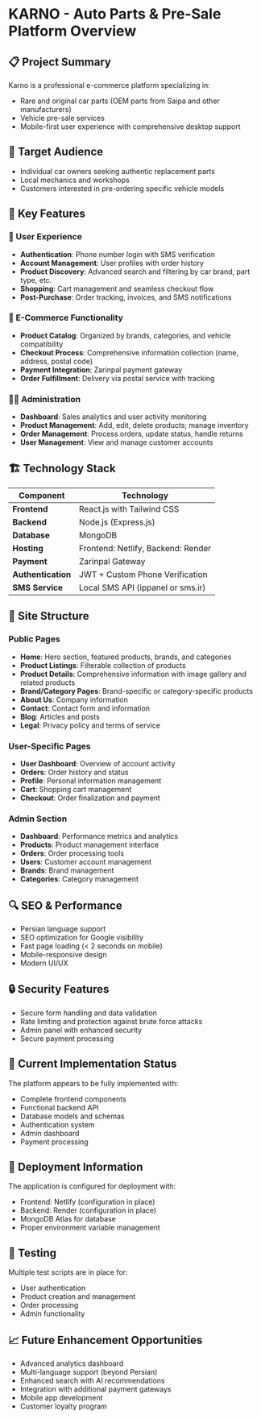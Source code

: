 # KARNO - Auto Parts & Pre-Sale Platform Overview

## 📋 Project Summary

Karno is a professional e-commerce platform specializing in:
- Rare and original car parts (OEM parts from Saipa and other manufacturers)
- Vehicle pre-sale services
- Mobile-first user experience with comprehensive desktop support

## 🎯 Target Audience

- Individual car owners seeking authentic replacement parts
- Local mechanics and workshops
- Customers interested in pre-ordering specific vehicle models

## 🔑 Key Features

### 👤 User Experience
- **Authentication**: Phone number login with SMS verification
- **Account Management**: User profiles with order history
- **Product Discovery**: Advanced search and filtering by car brand, part type, etc.
- **Shopping**: Cart management and seamless checkout flow
- **Post-Purchase**: Order tracking, invoices, and SMS notifications

### 🛒 E-Commerce Functionality
- **Product Catalog**: Organized by brands, categories, and vehicle compatibility
- **Checkout Process**: Comprehensive information collection (name, address, postal code)
- **Payment Integration**: Zarinpal payment gateway
- **Order Fulfillment**: Delivery via postal service with tracking

### 👨‍💼 Administration
- **Dashboard**: Sales analytics and user activity monitoring
- **Product Management**: Add, edit, delete products; manage inventory
- **Order Management**: Process orders, update status, handle returns
- **User Management**: View and manage customer accounts

## 🏗️ Technology Stack

| Component | Technology |
|-----------|------------|
| **Frontend** | React.js with Tailwind CSS |
| **Backend** | Node.js (Express.js) |
| **Database** | MongoDB |
| **Hosting** | Frontend: Netlify, Backend: Render |
| **Payment** | Zarinpal Gateway |
| **Authentication** | JWT + Custom Phone Verification |
| **SMS Service** | Local SMS API (ippanel or sms.ir) |

## 📱 Site Structure

### Public Pages
- **Home**: Hero section, featured products, brands, and categories
- **Product Listings**: Filterable collection of products
- **Product Details**: Comprehensive information with image gallery and related products
- **Brand/Category Pages**: Brand-specific or category-specific products
- **About Us**: Company information
- **Contact**: Contact form and information
- **Blog**: Articles and posts
- **Legal**: Privacy policy and terms of service

### User-Specific Pages
- **User Dashboard**: Overview of account activity
- **Orders**: Order history and status
- **Profile**: Personal information management
- **Cart**: Shopping cart management
- **Checkout**: Order finalization and payment

### Admin Section
- **Dashboard**: Performance metrics and analytics
- **Products**: Product management interface
- **Orders**: Order processing tools
- **Users**: Customer account management
- **Brands**: Brand management
- **Categories**: Category management

## 🔍 SEO & Performance

- Persian language support
- SEO optimization for Google visibility
- Fast page loading (< 2 seconds on mobile)
- Mobile-responsive design
- Modern UI/UX

## 🔒 Security Features

- Secure form handling and data validation
- Rate limiting and protection against brute force attacks
- Admin panel with enhanced security
- Secure payment processing

## 📃 Current Implementation Status

The platform appears to be fully implemented with:
- Complete frontend components
- Functional backend API
- Database models and schemas
- Authentication system
- Admin dashboard
- Payment processing

## 🚀 Deployment Information

The application is configured for deployment with:
- Frontend: Netlify (configuration in place)
- Backend: Render (configuration in place)
- MongoDB Atlas for database
- Proper environment variable management

## 🧪 Testing

Multiple test scripts are in place for:
- User authentication
- Product creation and management
- Order processing
- Admin functionality

## 📈 Future Enhancement Opportunities

- Advanced analytics dashboard
- Multi-language support (beyond Persian)
- Enhanced search with AI recommendations
- Integration with additional payment gateways
- Mobile app development
- Customer loyalty program 